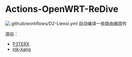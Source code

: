 # Actions-OpenWRT-ReDive
![.github/workflows/D2-Lienol.yml](https://github.com/lilynas/Actions-OpenWRT-ReDive/workflows/.github/workflows/D2-Lienol.yml/badge.svg)
自动编译一些路由器固件

源自：
- [P3TERX](https://github.com/P3TERX/Actions-OpenWrt/)
- [mk-kang](https://github.com/kang-mk/OpenWrt-Actions-Lean-Lienol)
